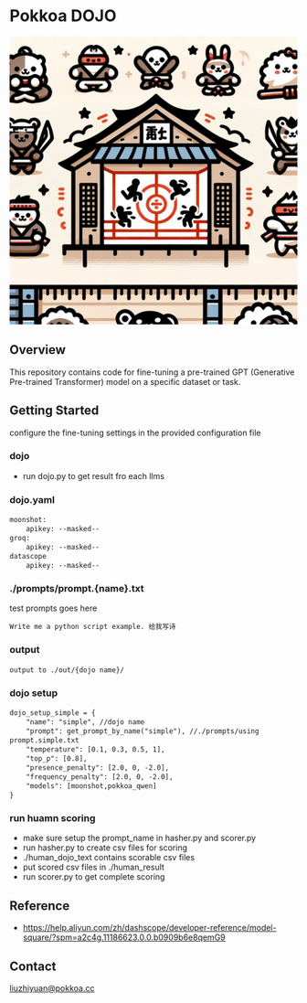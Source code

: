 # Pokkoa DOJO

![dojo](https://github.com/jebberwocky/pokkoa-dojo/blob/main/pokkoa-dojo.jpg?raw=true)

## Overview

This repository contains code for fine-tuning a pre-trained GPT (Generative Pre-trained Transformer) model on a specific dataset or task.

## Getting Started


configure the fine-tuning settings in the provided configuration file

### dojo
- run dojo.py to get result fro each llms

### dojo.yaml
```
moonshot:
    apikey: --masked--
groq:
    apikey: --masked--
datascope
    apikey: --masked--
```

### ./prompts/prompt.{name}.txt
test prompts goes here
```
Write me a python script example. 给我写诗
```

### output
```
output to ./out/{dojo name}/
```
### dojo setup
```
dojo_setup_simple = {
    "name": "simple", //dojo name
    "prompt": get_prompt_by_name("simple"), //./prompts/using prompt.simple.txt
    "temperature": [0.1, 0.3, 0.5, 1],
    "top_p": [0.8],
    "presence_penalty": [2.0, 0, -2.0],
    "frequency_penalty": [2.0, 0, -2.0],
    "models": [moonshot,pokkoa_qwen]
}
```

### run huamn scoring
- make sure setup the prompt_name in hasher.py and scorer.py
- run hasher.py to create csv files for scoring
- ./human_dojo_text contains scorable csv files
- put scored csv files in ./human_result
- run scorer.py to get complete scoring

## Reference
- https://help.aliyun.com/zh/dashscope/developer-reference/model-square/?spm=a2c4g.11186623.0.0.b0909b6e8qemG9

## Contact
liuzhiyuan@pokkoa.cc
